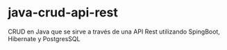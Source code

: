 # java-crud-api-rest
CRUD en Java que se sirve a través de una API Rest utilizando SpingBoot, Hibernate y PostgresSQL
